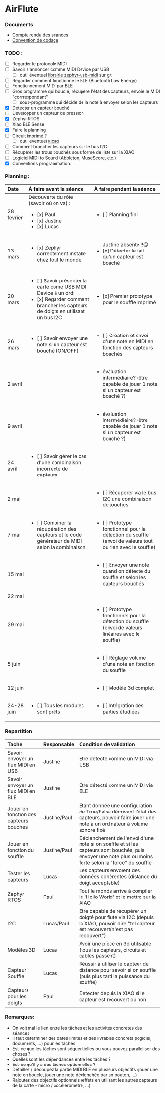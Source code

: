 # AirFlute

### Documents

- [Compte rendu des séances](SUIVI.md)
- [Convention de codage](documents/Conventions_Codage.md)

### TODO :
- [ ] Regarder le protocole MIDI
- [ ] Savoir s'annoncer comme MIDI Device par USB 
    * [ ] outil éventuel [librairie zephyr-usb-midi](https://github.com/stuffmatic/zephyr-usb-midi) sur git
- [ ] Regarder comment fonctionne le BLE (Bluetooth Low Energy)
- [ ] Fonctionnement MIDI par BLE
- [ ] Gros programme qui boucle, récupère l'état des capteurs, envoie le MIDI "corrrespondant"
    * [ ] sous-programme qui décide de la note à envoyer selon les capteurs
- [x] Detecter un capteur bouché
- [ ] Développer un capteur de pression
- [x] Zephyr RTOS
- [ ] Xiao BLE Sense
- [x] Faire le planning
- [ ] Circuit imprimé ?
    * [ ] outil éventuel [kicad](https://www.kicad.org/)
- [ ] Comment brancher les capteurs sur le bus I2C.
- [ ] Récupérer les trous bouchés sous forme de liste sur la XIAO
- [ ] Logiciel MIDI to Sound (Abbleton, MuseScore, etc.)
- [x] Conventions programmation.

### Planning :
| Date  | À faire avant la séance  | À faire pendant la séance |
| :- |:-| :-|
| 28 fevrier |Découverte du rôle (savoir où on va) : <ul> <li> [x] Paul</li> <li> [x] Justine</li><li> [x] Lucas</li> </ul> | <ul><li> [ ] Planning fini</li></ul> |
| 13 mars |  <ul> <li> [x] Zephyr correctement installé chez tout le monde</li> </ul> | <ul> Justine absente !!😥  <li> [x] Détecter le fait qu'un capteur est bouché</li></ul> |
| 20 mars | <ul> <li> [ ] Savoir présenter la carte come USB MIDI Device à un ordi </li> <li> [x] Regarder comment brancher les capteurs de doigts en utilisant un bus I2C </li> </ul> | <ul> <li> [x] Premier prototype pour le souffle imprimé </li> </ul> |
| 26 mars | <ul> <li> [ ] Savoir envoyer une note si un capteur est bouché (ON/OFF) </li> </ul> | <ul> <li> [ ] Création et envoi d'une note en MIDI en fonction des capteurs bouchés </li> </ul> |
| 2 avril |  | <ul> <li> évaluation intermédiaire? (être capable de jouer 1 note si un capteur est bouché ?) </li> </ul> |
| 9 avril |  | <ul> <li> évaluation intermédiaire? (être capable de jouer 1 note si un capteur est bouché ?) </li> </ul> |
| 24 avril | <ul> <li> [ ] Savoir gérer le cas d'une combinaison incorrecte de capteurs </li> </ul> |  | 
| 2 mai | | <ul><li> [ ] Récuperer via le bus I2C une combinaison de touches </li></ul> |
| 7 mai | <ul> <li> [ ] Combiner la récupération des capteurs et le code générateur de MIDI selon la combinaison </li> </ul>|<ul> <li> [ ] Prototype fonctionnel pour la détection du souffle (envoi de valeurs tout ou rien avec le souffle) </li></ul> |
| 15 mai |  | <ul> <li> [ ] Envoyer une note quand on détecte du souffle *et* selon les capteurs bouchés </li> </ul> | 
| 22 mai |  |  |
| 29 mai |  | <ul> <li> [ ] Prototype fonctionnel pour la détection du souffle (envoi de valeurs linéaires avec le souffle) </li></ul>  |
| 5 juin |  | <ul> <li> [ ] Réglage volume d'une note en fonction du souffle </li> </ul> |
| 12 juin |  |  <ul> <li> [ ] Modèle 3d complet </li></ul> |
| 24-28 juin | <ul> <li> [ ] Tous les modules sont prêts </li></ul>  | <ul> <li> [ ] Intégration des parties étudiées </li></ul> |

### Repartition

| Tache | Responsable | Condition de validation |
| :- |:-| :- |
| Savoir envoyer un flux MIDI en USB | Justine | Etre détecté comme un MIDI via USB |
| Savoir envoyer un flux MIDI en BLE | Justine | Etre détecté comme un MIDI via BLE |
| Jouer en fonction des capteurs bouchés | Justine/Paul | Etant donnée une configuration de True/False décrivant l'état des capteurs, pouvoir faire jouer une note à un ordinateur à volume sonore fixé |
| Jouer en fonction du souffle | Justine/Paul | Déclenchement de l'envoi d'une note si on souffle et si les capteurs sont bouchés, puis envoyer une note plus ou moins forte selon la "force" du souffle |
| Tester les capteurs | Lucas | Les capteurs envoient des données cohérentes (distance du doigt acceptable) |
| Zephyr RTOS | Paul | Tout le monde arrive à compiler le 'Hello World' et le mettre sur la XIAO |
| I2C | Lucas/Paul | Etre capable de récupérer un doigté pour flute via I2C (depuis la XIAO, pouvoir dire "tel capteur est recouvert/n'est pas recouvert") |
| Modèles 3D | Lucas | Avoir une pièce en 3d utilisable (tous les capteurs, circuits et cables passent) |
| Capteur Souffle | Lucas | Réussir à utiliser le capteur de distance pour savoir si on souffle (puis plus tard la puissance du souffle) |
| Capteurs pour les doigts | Paul | Detecter depuis la XIAO si le capteur est recouvert ou non |

### Remarques:

- On voit mal le lien entre les tâches et les activités concrètes des séances
- Il faut déterminer des dates limites et des livrables concrèts (logiciel, documents, ...) pour les tâches
- Est-ce que les tâches sont séquentielles ou vous pouvez paralleliser des choses ?
- Quelles sont les dépendances entre les tâches ?
- Est-ce qu'il y a des tâches optionnelles ? 
- Détaillez / découpez la partie MIDI BLE en plusieurs objectifs (jouer une note en boucle, jouer une note déclenchée par un bouton, ...)
- Rajoutez des objectifs optionnels (effets en utilisant les autres capteurs de la carte - micro / accéléromètre, ...)
